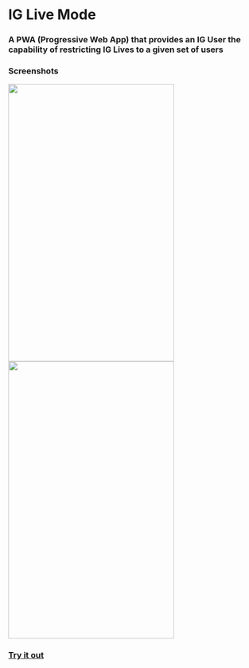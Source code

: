 # IG Live Mode

### A PWA (Progressive Web App) that provides an IG User the capability of restricting IG Lives to a given set of users

### Screenshots
<img src="https://imgur.com/BsZnUop.png" width="333" height="556"/> <img src="https://imgur.com/JN2p1im.png" width="333" height="556"/>

### <a href="https://ig-live-mode-pwa.herokuapp.com/index.html" target="_blank">Try it out</a>